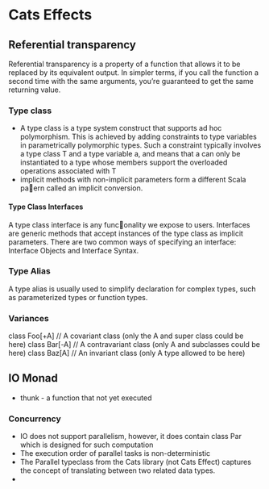 # Cats Effects

## Referential transparency

Referential transparency is a property of a function that allows it to be replaced by its equivalent output. In simpler terms, if you call the function a second time with the same arguments, you’re guaranteed to get the same returning value.

### Type class

- A type class is a type system construct that supports ad hoc polymorphism. This is achieved by adding constraints to type variables in parametrically polymorphic types. Such a 
constraint typically involves a type class T and a type variable a, and means that a can only be instantiated to a type whose members support the overloaded operations associated with T
- implicit methods with non-implicit parameters form a different Scala pa􏰁ern called an implicit conversion.

#### Type Class Interfaces
A type class interface is any func􏰀onality we expose to users. Interfaces are generic methods that accept instances of the type class as implicit parameters.
There are two common ways of specifying an interface: Interface Objects and Interface Syntax.

### Type Alias

A type alias is usually used to simplify declaration for complex types, such as parameterized types or function types.


### Variances

class Foo[+A] // A covariant class (only the A and super class could be here)
class Bar[-A] // A contravariant class (only A and subclasses could be here)
class Baz[A]  // An invariant class (only A type allowed to be here)

## IO Monad

* thunk - a function that not yet executed

### Concurrency

* IO does not support parallelism, however, it does contain class Par which is designed for such computation
* The execution order of parallel tasks is non-deterministic
* The Parallel typeclass from the Cats library (not Cats Effect) captures the concept of translating between two related data types.
* 

